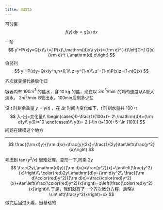 ```yaml
---
title: 高数15
---
```


可分离
$$
f(y)\,\mathrm{d}y=g(x)\,\mathrm{d}x
$$

一阶
$$
y'+P(x)y=Q(x)\\
t=∫ P(x)\,\mathrm{d}x\\
y(x)={\rm e}^{-t}\left[C+∫ Q(x){\rm e}^t \,\mathrm{d} x\right]
$$
伯努利
$$
y'+P(x)y=Q(x)y^n,n≠0,1\\
z=y^{1-n}\\
z'+(1-n)P(x)z=(1-n)Q(x)
$$

齐次就变量代换后化归

容器内有 $100m^3$ 的盐水，含 $10$ kg 的盐，现在以 $3m^3/\min$ 的均匀速度从A管入淡水， $2m^3/\min$ B管出水，100min后剩多少盐

设 $t$ 时剩余盐量 $y=y(t)$ ，在 $Δ t$ 时间内变化如下，t 时刻水量共 100+t
$$
入-出=变化量\\
\begin{cases}0-\frac{1}{100+t}⋅ 2\,\mathrm{d}t={\rm d}y\\
y(0)=10
\end{cases}\\
y(t)= 2 (-\ln (t+100)+5+\ln (100))
$$
问题在建模这个地方

---

$$
\frac{{\rm d}y}{{\rm d}x}=\frac{y}{2x}+\frac{1}{2y}\tan\left(\frac{y^2}{x}\right)
$$

考虑到 $\tan (y^2/x)$ 很难处理，变形一下,同乘 $2y$
$$
\frac{2y\,\mathrm{d}y}{{\rm d}x}=\frac{y^2}{x}+\tan\left(\frac{y^2}{x}\right)\\
\color{red}2y\,\mathrm{d}y={\rm d}y^2\\
\frac{{\rm d}\color{red}y^2}{{\rm d}x}=\frac{\color{red}y^2}{x}+\tan\left(\frac{\color{red}y^2}{x}\right)=φ\left(\frac{\color{red}y^2}{x}\right)\\
于是，我们就有了一个齐次微分方程，后略\\
\sin\left(\frac{y^2}x\right)=cx
$$
做完后回过头看，挺基础的
